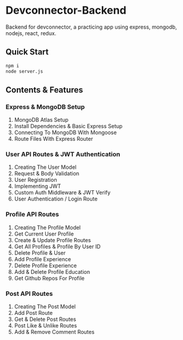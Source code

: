 # Devconnector-Backend
Backend for devconnector, a practicing app using express, mongodb, nodejs, react, redux.

## Quick Start
```bash
npm i
node server.js
```

## Contents & Features

### Express & MongoDB Setup
1. MongoDB Atlas Setup
2. Install Dependencies & Basic Express Setup
3. Connecting To MongoDB With Mongoose
4. Route Files With Express Router

### User API Routes & JWT Authentication
1. Creating The User Model
2. Request & Body Validation
3. User Registration
4. Implementing JWT
5. Custom Auth Middleware & JWT Verify
6. User Authentication / Login Route

### Profile API Routes
1. Creating The Profile Model
2. Get Current User Profile
3. Create & Update Profile Routes
4. Get All Profiles & Profile By User ID
5. Delete Profile & User
6. Add Profile Experience
7. Delete Profile Experience
8. Add & Delete Profile Education
9. Get Github Repos For Profile

### Post API Routes
1. Creating The Post Model
2. Add Post Route
3. Get & Delete Post Routes
4. Post Like & Unlike Routes
5. Add & Remove Comment Routes


